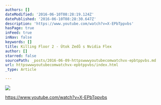 ```yaml
---
authors: []
dateModified: '2016-06-10T08:28:19.124Z'
datePublished: '2016-06-10T08:28:30.647Z'
description: 'https://www.youtube.com/watch?v=X-EPbTppvbs'
hasPage: true
inFeed: true
inNav: false
keywords: []
title: Killing Floor 2 - Útok Zedů s Nvidia Flex
author: []
starred: false
sourcePath: _posts/2016-06-09-httpswwwyoutubecomwatchvx-epbtppvbs.md
url: httpswwwyoutubecomwatchvx-epbtppvbs/index.html
_type: Article

---
```

![](https://the-grid-user-content.s3-us-west-2.amazonaws.com/b9145a27-9353-498c-aea2-bf9e6a949cf4.jpg)

https://www.youtube.com/watch?v=X-EPbTppvbs